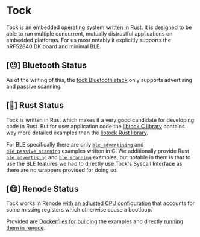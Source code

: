 # Tock

Tock is an embedded operating system written in Rust.
It is designed to be able to run multiple concurrent, mutually distrustful applications on embedded platforms.
For us most notably it explicitly supports the nRF52840 DK board and minimal BLE.

## [😐] Bluetooth Status

As of the writing of this, the [tock Bluetooth stack](https://github.com/tock/tock/blob/master/capsules/extra/src/ble_advertising_driver.rs) only supports advertising and passive scanning.

## [🙂] Rust Status

Tock is written in Rust which makes it a very good candidate for developing code in Rust.
But for user application code the [libtock C library](https://github.com/tock/libtock-c/tree/master/examples) contains way more detailed examples than the [libtock Rust library](https://github.com/tock/libtock-rs/tree/master/examples).

For BLE specifically there are only [`ble_advertising`](https://github.com/tock/libtock-c/tree/master/examples/ble_advertising) and [`ble_passive_scanning`](https://github.com/tock/libtock-c/tree/master/examples/ble_passive_scanning) examples written in C. 
We additionally provide Rust [`ble_advertising`](examples.html#ble-advertising) and [`ble_scanning`](examples.html#ble-scanning) examples, but notable in them is that to use the BLE features we had to directly use Tock's Syscall Interface as there are no wrappers provided for doing so.


## [😄] Renode Status

Tock works in Renode [with an adjusted CPU configuration](build.html#notes-on-renode) that accounts for some missing registers which otherwise cause a bootloop.

Provided are [Dockerfiles for building](build.html#build-with-docker) the examples and directly [running them in renode](build.html#run-on-renode).